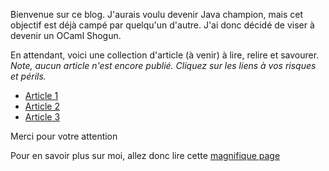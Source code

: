 Bienvenue sur ce blog. J'aurais voulu devenir Java champion, mais cet objectif est déjà campé par quelqu'un d'autre. J'ai donc décidé de viser à devenir un OCaml Shogun.

En attendant, voici une collection d'article (à venir) à lire, relire et savourer.
_Note, aucun article n'est encore publié. Cliquez sur les liens à vos risques et périls._

- [Article 1](https://www.youtube.com/watch?v=dQw4w9WgXcQ "c'est un lien youtube, vous savez vers quoi il vous envoie. Mais personne ne lit jamais les tooltips")
- [Article 2](https://xhtmlboi.github.io/articles/yocaml.html "Article de la personne qui a créé l'outil utilisé pour générer ce blog. Merci à lui.")
- [Article 3](https://xvw.github.io/longs/introduction_aux_monades.html "Vous savez ce que c'est une monade ? Moi non plus, cet article tente de vous l'expliquer.")

Merci pour votre attention

Pour en savoir plus sur moi, allez donc lire cette [magnifique page](/about.html "Magnifique page à propos de moi.")
